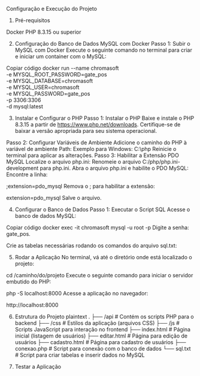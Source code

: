 Configuração e Execução do Projeto

1. Pré-requisitos

Docker
PHP 8.3.15 ou superior

2. Configuração do Banco de Dados MySQL com Docker
Passo 1: Subir o MySQL com Docker
Execute o seguinte comando no terminal para criar e iniciar um container com o MySQL:

Copiar código
docker run --name chromasoft \
  -e MYSQL_ROOT_PASSWORD=gate_pos \
  -e MYSQL_DATABASE=chromasoft \
  -e MYSQL_USER=chromasoft \
  -e MYSQL_PASSWORD=gate_pos \
  -p 3306:3306 \
  -d mysql:latest

3. Instalar e Configurar o PHP
Passo 1: Instalar o PHP
Baixe e instale o PHP 8.3.15 a partir de https://www.php.net/downloads. Certifique-se de baixar a versão apropriada para seu sistema operacional.

Passo 2: Configurar Variáveis de Ambiente
Adicione o caminho do PHP à variável de ambiente Path:
Exemplo para Windows: C:\php
Reinicie o terminal para aplicar as alterações.
Passo 3: Habilitar a Extensão PDO MySQL
Localize o arquivo php.ini:
Renomeie o arquivo C:/php/php.ini-development para php.ini.
Abra o arquivo php.ini e habilite o PDO MySQL:
Encontre a linha:

;extension=pdo_mysql
Remova o ; para habilitar a extensão:

extension=pdo_mysql
Salve o arquivo.

4. Configurar o Banco de Dados
Passo 1: Executar o Script SQL
Acesse o banco de dados MySQL:

Copiar código
docker exec -it chromasoft mysql -u root -p
Digite a senha: gate_pos.

Crie as tabelas necessárias rodando os comandos do arquivo sql.txt:

5. Rodar a Aplicação
No terminal, vá até o diretório onde está localizado o projeto:

cd /caminho/do/projeto
Execute o seguinte comando para iniciar o servidor embutido do PHP:

php -S localhost:8000
Acesse a aplicação no navegador:

http://localhost:8000

6. Estrutura do Projeto
plaintext
.
├── /api              # Contém os scripts PHP para o backend
├── /css              # Estilos da aplicação (arquivos CSS)
├── /js               # Scripts JavaScript para interação no frontend
├── index.html        # Página inicial (listagem de usuários)
├── editar.html       # Página para edição de usuários
├── cadastro.html     # Página para cadastro de usuários
├── conexao.php       # Script para conexão com o banco de dados
└── sql.txt           # Script para criar tabelas e inserir dados no MySQL

7. Testar a Aplicação